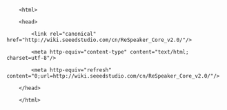 <!DOCTYPE html>
        <html>
        <head>
            <link rel="canonical" href="http://wiki.seeedstudio.com/cn/ReSpeaker_Core_v2.0/"/>
            <meta http-equiv="content-type" content="text/html; charset=utf-8"/>
            <meta http-equiv="refresh" content="0;url=http://wiki.seeedstudio.com/cn/ReSpeaker_Core_v2.0/"/>
        </head>
        </html>